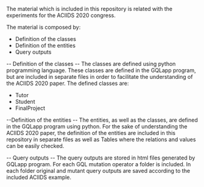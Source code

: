 The material which is included in this repository is related with the experiments for the ACIIDS 2020 congress.

The material is composed by:

- Definition of the classes
- Definition of the entities
- Query outputs 

-- Definition of the classes --
The classes are defined using python programming language. These classes are defined in the GQLapp program, but are included in separate files in order to facilitate the understanding of the ACIIDS 2020 paper. The defined classes are:
- Tutor
- Student
- FinalProject

--Definition of the entities --
The entities, as well as the classes, are defined in the GQLapp program using python. For the sake of understanding the ACIIDS 2020 paper, the definition of the entities are included in this repository in separate files as well as Tables where the relations and values can be easily checked.

-- Query outputs --
The query outputs are stored in html files generated by GQLapp program. For each GQL mutation operator a folder is included. In each folder original and mutant query outputs are saved according to the included ACIIDS example.
